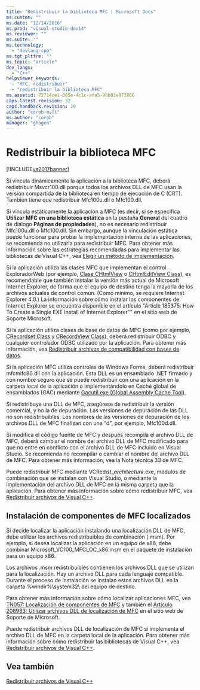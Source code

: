 ```yaml
---
title: "Redistribuir la biblioteca MFC | Microsoft Docs"
ms.custom: ""
ms.date: "12/14/2016"
ms.prod: "visual-studio-dev14"
ms.reviewer: ""
ms.suite: ""
ms.technology: 
  - "devlang-cpp"
ms.tgt_pltfrm: ""
ms.topic: "article"
dev_langs: 
  - "C++"
helpviewer_keywords: 
  - "MFC, redistribuir"
  - "redistribuir la biblioteca MFC"
ms.assetid: 72714ce1-385e-4c1c-afa5-96b03e873866
caps.latest.revision: 32
caps.handback.revision: 29
author: "corob-msft"
ms.author: "corob"
manager: "ghogen"
---
```

# Redistribuir la biblioteca MFC
[!INCLUDE[vs2017banner](../assembler/inline/includes/vs2017banner.md)]

Si vincula dinámicamente la aplicación a la biblioteca MFC, deberá redistribuir Msvcr100.dll porque todos los archivos DLL de MFC usan la versión compartida de la biblioteca en tiempo de ejecución de C \(CRT\).  También tiene que redistribuir Mfc100u.dll o Mfc100.dll.  
  
 Si vincula estáticamente la aplicación a MFC \(es decir, si se especifica **Utilizar MFC en una biblioteca estática** en la pestaña **General** del cuadro de diálogo **Páginas de propiedades**\), no es necesario redistribuir Mfc100u.dll o Mfc100.dll.  Sin embargo, aunque la vinculación estática puede funcionar para probar la implementación interna de las aplicaciones, se recomienda no utilizarla para redistribuir MFC.  Para obtener más información sobre las estrategias recomendadas para implementar las bibliotecas de Visual C\+\+, vea [Elegir un método de implementación](../ide/choosing-a-deployment-method.md).  
  
 Si la aplicación utiliza las clases MFC que implementan el control ExploradorWeb \(por ejemplo, [Clase CHtmlView](../mfc/reference/chtmlview-class.md) o [CHtmlEditView Class](../mfc/reference/chtmleditview-class.md)\), es recomendable que también instalar la versión más actual de Microsoft Internet Explorer, de forma que el equipo de destino tenga la mayoría de los archivos actuales de control común. \(Como mínimo, se requiere Internet Explorer 4.0.\) La información sobre cómo instalar los componentes de Internet Explorer se encuentra disponible en el artículo "Article 185375: How To Create a Single EXE Install of Internet Explorer"" en el sitio web de Soporte Microsoft.  
  
 Si la aplicación utiliza clases de base de datos de MFC \(como por ejemplo, [CRecordset Class](../mfc/reference/crecordset-class.md) y [CRecordView Class](../mfc/reference/crecordview-class.md)\), deberá redistribuir ODBC y cualquier controlador ODBC utilizado por la aplicación.  Para obtener más información, vea [Redistribuir archivos de compatibilidad con bases de datos](../ide/redistributing-database-support-files.md).  
  
 Si la aplicación MFC utiliza controles de Windows Forms, deberá redistribuir mfcmifc80.dll con la aplicación.  Esta DLL es un ensamblado .NET firmado y con nombre seguro que se puede redistribuir con una aplicación en la carpeta local de la aplicación o implementándolo en Caché global de ensamblados \(GAC\) mediante [Gacutil.exe \(Global Assembly Cache Tool\)](../Topic/Gacutil.exe%20\(Global%20Assembly%20Cache%20Tool\).md).  
  
 Si redistribuye una DLL de MFC, asegúrese de redistribuir la versión comercial, y no la de depuración.  Las versiones de depuración de las DLL no son redistribuibles.  Los nombres de las versiones de depuración de los archivos DLL de MFC finalizan con una "d", por ejemplo, Mfc100d.dll.  
  
 Si modifica el código fuente de MFC y después recompila el archivo DLL de MFC, deberá cambiar el nombre del archivo DLL de MFC modificado para que no entre en conflicto con el archivo DLL de MFC incluido en Visual Studio.  Se recomienda no recompilar o cambiar el nombre del archivo DLL de MFC.  Para obtener más información, vea la Nota técnica 33 de MFC.  
  
 Puede redistribuir MFC mediante VCRedist\_*architecture*.exe, módulos de combinación que se instalan con Visual Studio, o mediante la implementación del archivo DLL de MFC en la misma carpeta que la aplicación.  Para obtener más información sobre cómo redistribuir MFC, vea [Redistribuir archivos de Visual C\+\+](../ide/redistributing-visual-cpp-files.md).  
  
## Instalación de componentes de MFC localizados  
 Si decide localizar la aplicación instalando una localización DLL de MFC, debe utilizar los archivos redistribuibles de combinación \(.msm\).  Por ejemplo, si desea localizar la aplicación en un equipo de x86, debe combinar Microsoft\_VC100\_MFCLOC\_x86.msm en el paquete de instalación para un equipo x86.  
  
 Los archivos .msm redistribuibles contienen los archivos DLL que se utilizan para la localización.  Hay un archivo DLL para cada lenguaje compatible.  Durante el proceso de instalación se instalan estos archivos DLL en la carpeta %windir%\\system32\\ del equipo de destino.  
  
 Para obtener más información sobre cómo localizar aplicaciones MFC, vea [TN057: Localización de componentes de MFC](../mfc/tn057-localization-of-mfc-components.md) y también el [Artículo 208983: Utilizar archivos DLL de localización de MFC](http://go.microsoft.com/fwlink/?LinkId=198025) en el sitio web de Soporte de Microsoft.  
  
 Puede redistribuir archivos DLL de localización de MFC si implementa el archivo DLL de MFC en la carpeta local de la aplicación.  Para obtener más información sobre cómo redistribuir las bibliotecas de Visual C\+\+, vea [Redistribuir archivos de Visual C\+\+](../ide/redistributing-visual-cpp-files.md).  
  
## Vea también  
 [Redistribuir archivos de Visual C\+\+](../ide/redistributing-visual-cpp-files.md)